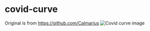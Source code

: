 # covid-curve
Original is from https://github.com/Calmarius
![Covid curve image](https://i.imgur.com/ueNQbeu.png)
